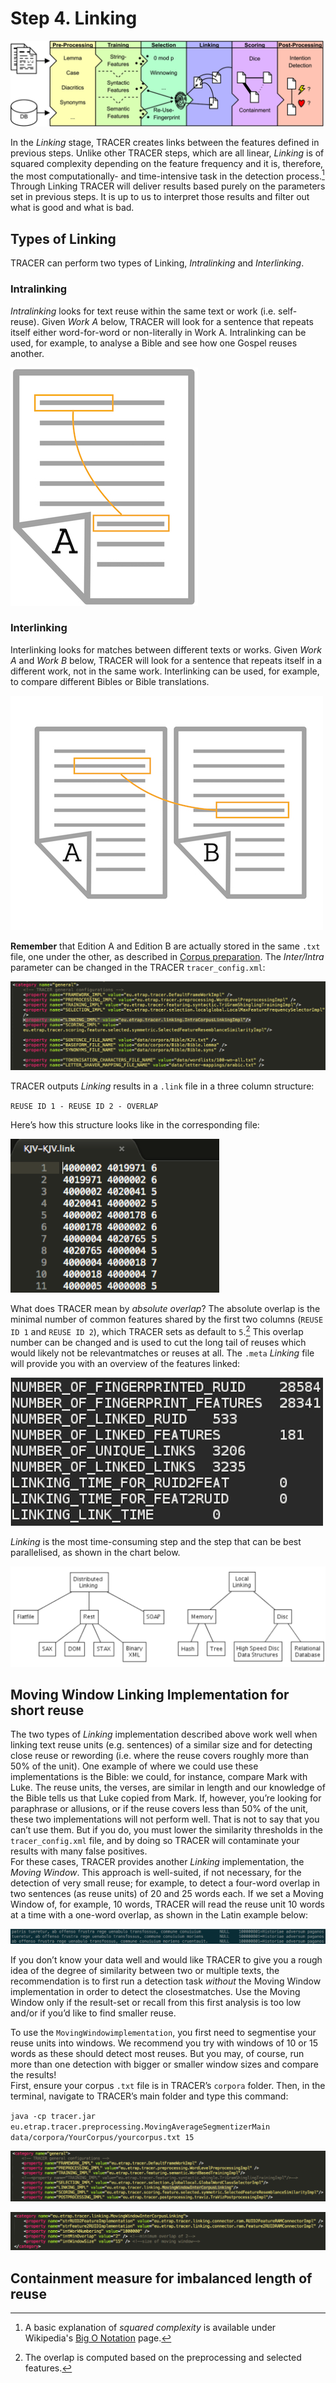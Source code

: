 # Step 4. Linking

![](/assets/architecture.png)

In the _Linking_ stage, TRACER creates links between the features defined in previous steps. Unlike other TRACER steps, which are all linear, _Linking_ is of squared complexity depending on the feature frequency and it is, therefore, the most computationally- and time-intensive task in the detection process.[^1] Through Linking TRACER will deliver results based purely on the parameters set in previous steps. It is up to us to interpret those results and filter out what is good and what is bad.

## Types of Linking

TRACER can perform two types of Linking, _Intralinking_ and _Interlinking_.

### Intralinking

_Intralinking_ looks for text reuse within the same text or work \(i.e. self-reuse\). Given _Work A_ below, TRACER will look for a sentence that repeats itself either word-for-word or non-literally in Work A. Intralinking can be used, for example, to analyse a Bible and see how one Gospel reuses another.

![](/assets/intralinking.jpeg)

### Interlinking

Interlinking looks for matches between different texts or works. Given _Work A_ and _Work B_ below, TRACER will look for a sentence that repeats itself in a different work, not in the same work. Interlinking can be used, for example, to compare different Bibles or Bible translations.

![](/assets/interlinking.jpeg)

**Remember** that Edition A and Edition B are actually stored in the same `.txt` file, one under the other, as described in [Corpus preparation](/corpus-preparation.md). The _Inter/Intra_ parameter can be changed in the TRACER `tracer_config.xml`:

![linking](/assets/linking.png "The value of the highlighted property in the TRACER \`tracer\_config.xml\` can be changed to \`InterCorpusLinkingImpl\`, if needed.")

TRACER outputs _Linking_ results in a `.link` file in a three column structure:

`REUSE ID 1 - REUSE ID 2 - OVERLAP`

Here’s how this structure looks like in the corresponding file:

![linking-link](/assets/linking_link.png "The three-column structure in the Linking output file of the King James Version Bible text: \`REUSE ID 1 - REUSE ID 2 - ABSOLUTE OVERLAP\`.")

What does TRACER mean by _absolute overlap_? The absolute overlap is the minimal number of common features shared by the first two columns \(`REUSE ID 1` and `REUSE ID 2`\), which TRACER sets as default to `5`.[^2] This overlap number can be changed and is used to cut the long tail of reuses which would likely not be relevantmatches or reuses at all. The `.meta` _Linking_ file will provide you with an overview of the features linked:

![linking-meta](/assets/linking_meta.png "Overview of Linking results provided by the Linking \`.meta\` file.")

_Linking_ is the most time-consuming step and the step that can be best parallelised, as shown in the chart below.

![linking-chart](/assets/linking_parallel.png "Overview of the Linking step. TRACER mostly deals with Local Linking but, if necessary, can also support Distributed Linking.")

## Moving Window Linking Implementation for short reuse

The two types of _Linking_ implementation described above work well when linking text reuse units \(e.g. sentences\) of a similar size and for detecting close reuse or rewording \(i.e. where the reuse covers roughly more than 50% of the unit\). One example of where we could use these implementations is the Bible: we could, for instance, compare Mark with Luke. The reuse units, the verses, are similar in length and our knowledge of the Bible tells us that Luke copied from Mark. If, however, you’re looking for paraphrase or allusions, or if the reuse covers less than 50% of the unit, these two implementations will not perform well. That is not to say that you can’t use them. But if you do, you must lower the similarity thresholds in the `tracer_config.xml` file, and by doing so TRACER will contaminate your results with many false positives.  
For these cases, TRACER provides another _Linking_ implementation, the _Moving Window_. This approach is well-suited, if not necessary, for the detection of very small reuse; for example, to detect a four-word overlap in two sentences \(as reuse units\) of 20 and 25 words each. If we set a Moving Window of, for example, 10 words, TRACER will read the reuse unit 10 words at a time with a one-word overlap, as shown in the Latin example below:

![movingWindow](/assets/moving-window-10.png "The reuse unit 100000801 is divided into 10-word chunks. The first chunk (on the first line) begins with the words PATRIS TUERETUR, AB OFFENSO, the second chunk (on the second line) skips PATRIS and begins with TUERETUR, the third chunk (on the third line) skips PATRIS TUERETUR and begins with AB, and so on and so forth.")

If you don’t know your data well and would like TRACER to give you a rough idea of the degree of similarity between two or multiple texts, the recommendation is to first run a detection task _without_ the Moving Window implementation in order to detect the closestmatches. Use the Moving Window only if the result-set or recall from this first analysis is too low and/or if you’d like to find smaller reuse.

To use the `MovingWindowimplementation`, you first need to segmentise your reuse units into windows. We recommend you try with windows of 10 or 15 words as these should detect most reuses. But you may, of course, run more than one detection with bigger or smaller window sizes and compare the results!  
First, ensure your corpus `.txt` file is in TRACER’s `corpora` folder. Then, in the terminal, navigate to TRACER’s main folder and type this command:

`java -cp tracer.jar eu.etrap.tracer.preprocessing.MovingAverageSegmentizerMain data/corpora/YourCorpus/yourcorpus.txt 15`

![](/assets/moving-window-config.png)

![](/assets/moving-window-size-config.png)

## Containment measure for imbalanced length of reuse

[^1]: A basic explanation of _squared complexity_ is available under Wikipedia's [Big O Notation](https://en.wikipedia.org/wiki/Big_O_notation) page.

[^2]: The overlap is computed based on the preprocessing and selected features.

